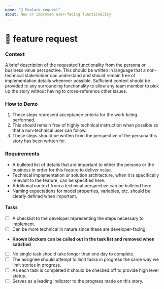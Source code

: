 ```yaml
---
name: "🚀 Feature request"
about: New or improved user-facing functionality
---
```


# 🚀 feature request

### Context

<!-- ✍️ -->
A brief description of the requested functionality from the persona or business value perspective. This should be written in language that a non-technical stakeholder can understand and should remain free of implementation details whenever possible. Sufficient context should be provided to any surrounding functionality to allow any team member to pick up the story without having to cross-reference other issues.

### How to Demo

<!-- ✍️ -->
1. These steps represent acceptance criteria for the work being performed.
2. This should remain free of highly technical instruction when possible so that a non-technical user can follow.
3. These steps should be written from the perspective of the persona this story has been written for.

### Requirements

<!-- ✍️ -->
- A bulleted list of details that are important to either the persona or the business in order for this feature to deliver value.
- Technical implementation or solution architecture, when it is specifically relevant to the feature, can be specified here.
- Additional context from a technical perspective can be bulleted here.
- Naming expectations for model properties, variables, etc. should be clearly defined when important.

#### Tasks

<!-- ✍️ -->
- [ ] A checklist to the developer representing the steps necessary to implement.
- [ ] Can be more technical in nature since these are developer-facing.
- **Known blockers can be called out in the task list and removed when satisfied**
- [ ] No single task should take longer than one day to complete.
- [ ] The assignee should attempt to limit tasks in progress the same way we limit stories in progress.
- [ ] As each task is completed it should be checked off to provide high level status.
- [ ] Serves as a leading indicator to the progress made on this story.
